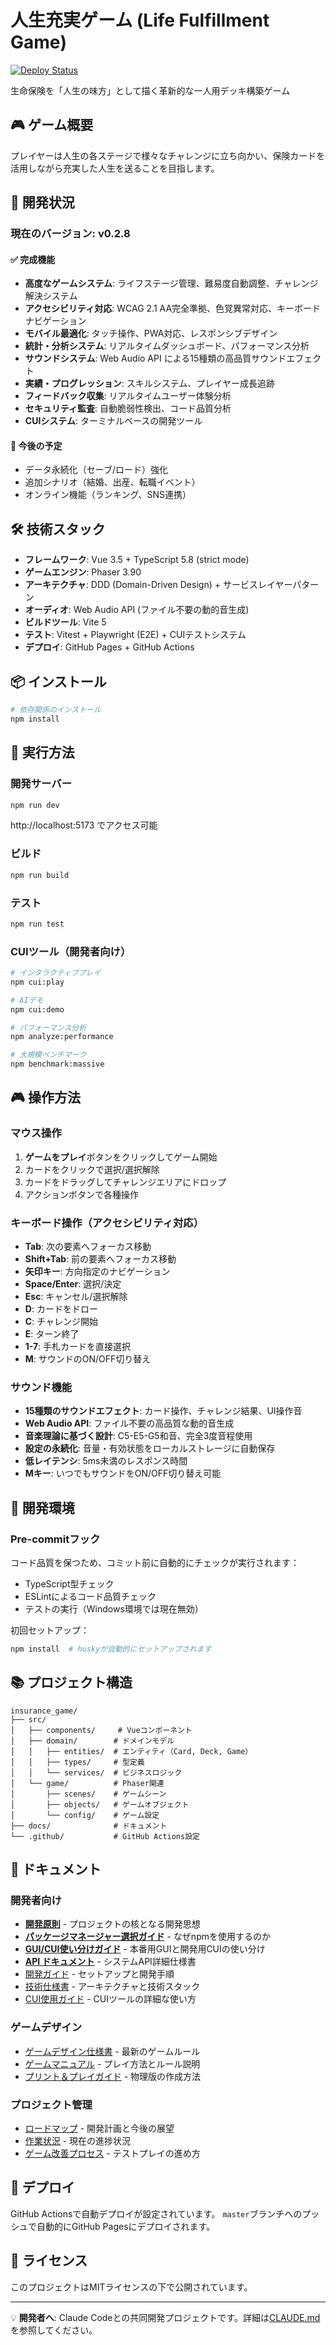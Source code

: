 # 人生充実ゲーム (Life Fulfillment Game)

[![Deploy Status](https://github.com/shishihs/insurance_self_game/workflows/Deploy%20to%20GitHub%20Pages/badge.svg)](https://github.com/shishihs/insurance_self_game/actions)

生命保険を「人生の味方」として描く革新的な一人用デッキ構築ゲーム

## 🎮 ゲーム概要

プレイヤーは人生の各ステージで様々なチャレンジに立ち向かい、保険カードを活用しながら充実した人生を送ることを目指します。

## 🚀 開発状況

### 現在のバージョン: v0.2.8

#### ✅ 完成機能
- **高度なゲームシステム**: ライフステージ管理、難易度自動調整、チャレンジ解決システム
- **アクセシビリティ対応**: WCAG 2.1 AA完全準拠、色覚異常対応、キーボードナビゲーション
- **モバイル最適化**: タッチ操作、PWA対応、レスポンシブデザイン
- **統計・分析システム**: リアルタイムダッシュボード、パフォーマンス分析
- **サウンドシステム**: Web Audio API による15種類の高品質サウンドエフェクト
- **実績・プログレッション**: スキルシステム、プレイヤー成長追跡
- **フィードバック収集**: リアルタイムユーザー体験分析
- **セキュリティ監査**: 自動脆弱性検出、コード品質分析
- **CUIシステム**: ターミナルベースの開発ツール

#### 🔄 今後の予定
- データ永続化（セーブ/ロード）強化
- 追加シナリオ（結婚、出産、転職イベント）
- オンライン機能（ランキング、SNS連携）

## 🛠️ 技術スタック

- **フレームワーク**: Vue 3.5 + TypeScript 5.8 (strict mode)
- **ゲームエンジン**: Phaser 3.90
- **アーキテクチャ**: DDD (Domain-Driven Design) + サービスレイヤーパターン
- **オーディオ**: Web Audio API (ファイル不要の動的音生成)
- **ビルドツール**: Vite 5
- **テスト**: Vitest + Playwright (E2E) + CUIテストシステム
- **デプロイ**: GitHub Pages + GitHub Actions

## 📦 インストール

```bash
# 依存関係のインストール
npm install
```

## 🎯 実行方法

### 開発サーバー
```bash
npm run dev
```

http://localhost:5173 でアクセス可能

### ビルド
```bash
npm run build
```

### テスト
```bash
npm run test
```

### CUIツール（開発者向け）
```bash
# インタラクティブプレイ
npm cui:play

# AIデモ
npm cui:demo

# パフォーマンス分析
npm analyze:performance

# 大規模ベンチマーク
npm benchmark:massive
```

## 🎮 操作方法

### マウス操作
1. **ゲームをプレイ**ボタンをクリックしてゲーム開始
2. カードをクリックで選択/選択解除
3. カードをドラッグしてチャレンジエリアにドロップ
4. アクションボタンで各種操作

### キーボード操作（アクセシビリティ対応）
- **Tab**: 次の要素へフォーカス移動
- **Shift+Tab**: 前の要素へフォーカス移動
- **矢印キー**: 方向指定のナビゲーション
- **Space/Enter**: 選択/決定
- **Esc**: キャンセル/選択解除
- **D**: カードをドロー
- **C**: チャレンジ開始
- **E**: ターン終了
- **1-7**: 手札カードを直接選択
- **M**: サウンドのON/OFF切り替え

### サウンド機能
- **15種類のサウンドエフェクト**: カード操作、チャレンジ結果、UI操作音
- **Web Audio API**: ファイル不要の高品質な動的音生成
- **音楽理論に基づく設計**: C5-E5-G5和音、完全3度音程使用
- **設定の永続化**: 音量・有効状態をローカルストレージに自動保存
- **低レイテンシ**: 5ms未満のレスポンス時間
- **Mキー**: いつでもサウンドをON/OFF切り替え可能

## 🔧 開発環境

### Pre-commitフック
コード品質を保つため、コミット前に自動的にチェックが実行されます：
- TypeScript型チェック
- ESLintによるコード品質チェック
- テストの実行（Windows環境では現在無効）

初回セットアップ：
```bash
npm install  # huskyが自動的にセットアップされます
```

## 📚 プロジェクト構造

```
insurance_game/
├── src/
│   ├── components/     # Vueコンポーネント
│   ├── domain/        # ドメインモデル
│   │   ├── entities/  # エンティティ（Card, Deck, Game）
│   │   ├── types/     # 型定義
│   │   └── services/  # ビジネスロジック
│   └── game/          # Phaser関連
│       ├── scenes/    # ゲームシーン
│       ├── objects/   # ゲームオブジェクト
│       └── config/    # ゲーム設定
├── docs/              # ドキュメント
└── .github/           # GitHub Actions設定
```

## 📖 ドキュメント

### 開発者向け
- **[開発原則](./docs/development/PRINCIPLES.md)** - プロジェクトの核となる開発思想
- **[パッケージマネージャー選択ガイド](./docs/development/PACKAGE_MANAGER_CHOICE.md)** - なぜnpmを使用するのか
- **[GUI/CUI使い分けガイド](./docs/development/GUI_AND_CUI_USAGE_GUIDE.md)** - 本番用GUIと開発用CUIの使い分け
- **[API ドキュメント](./docs/development/API_DOCUMENTATION.md)** - システムAPI詳細仕様書
- [開発ガイド](./docs/development/DEVELOPMENT.md) - セットアップと開発手順
- [技術仕様書](./docs/design/TECH_SPEC.md) - アーキテクチャと技術スタック
- [CUI使用ガイド](./docs/CUI_USAGE.md) - CUIツールの詳細な使い方

### ゲームデザイン
- [ゲームデザイン仕様書](./docs/design/GAME_DESIGN.md) - 最新のゲームルール
- [ゲームマニュアル](./docs/manual/GAME_MANUAL.md) - プレイ方法とルール説明
- [プリント＆プレイガイド](./docs/manual/PRINT_AND_PLAY_GUIDE.md) - 物理版の作成方法

### プロジェクト管理
- [ロードマップ](./docs/planning/ROADMAP.md) - 開発計画と今後の展望
- [作業状況](./docs/planning/WORK_STATUS.md) - 現在の進捗状況
- [ゲーム改善プロセス](./docs/planning/GAME_IMPROVEMENT_PROCESS.md) - テストプレイの進め方

## 🚀 デプロイ

GitHub Actionsで自動デプロイが設定されています。
`master`ブランチへのプッシュで自動的にGitHub Pagesにデプロイされます。

## 📄 ライセンス

このプロジェクトはMITライセンスの下で公開されています。

---

💡 **開発者へ**: Claude Codeとの共同開発プロジェクトです。詳細は[CLAUDE.md](./CLAUDE.md)を参照してください。